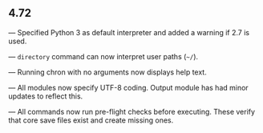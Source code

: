 ## 4.72

— Specified Python 3 as default interpreter and added a warning if 2.7 is used.

— `directory` command can now interpret user paths (`~/`).

— Running chron with no arguments now displays help text.

— All modules now specify UTF-8 coding. Output module has had minor updates to reflect this.

— All commands now run pre-flight checks before executing. These verify that core save files exist and create missing ones.